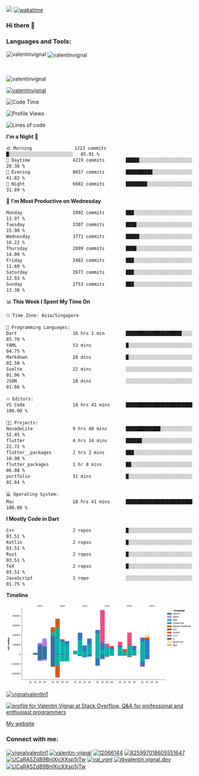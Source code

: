 
![](https://komarev.com/ghpvc/?username=valentinvignal&label=Profile%20views&color=0e75b6&style=flat)
[![wakatime](https://wakatime.com/badge/user/a700230c-ba51-4378-8fbc-fbcb542401ed.svg)](https://wakatime.com/@a700230c-ba51-4378-8fbc-fbcb542401ed)

### Hi there 👋

<h3 align="left">Languages and Tools:</h3>


<p><img align="left" src="https://github-readme-stats.vercel.app/api?username=ValentinVignal&count_private=true&show_icons=true&theme=dark" alt="valentinvignal" /></p>

<p>&nbsp;<img align="center" src="https://github-readme-stats.vercel.app/api/top-langs/?username=ValentinVignal&hide=jupyter%20notebook&layout=compact&theme=dark" alt="valentinvignal" /></p>

<br/>

<p><img align="center" src="https://github-readme-streak-stats.herokuapp.com/?user=valentinvignal&theme=dark" alt="valentinvignal" /></p>


<p align="left"> <a href="https://github.com/ryo-ma/github-profile-trophy"><img src="https://github-profile-trophy.vercel.app/?username=valentinvignal&theme=darkhub" alt="valentinvignal" /></a> </p>

<!--START_SECTION:waka-->
![Code Time](http://img.shields.io/badge/Code%20Time-2%2C566%20hrs%2014%20mins-blue)

![Profile Views](http://img.shields.io/badge/Profile%20Views-0-blue)

![Lines of code](https://img.shields.io/badge/From%20Hello%20World%20I%27ve%20Written-3.5%20million%20lines%20of%20code-blue)

**I'm a Night 🦉** 

```text
🌞 Morning                1223 commits        █░░░░░░░░░░░░░░░░░░░░░░░░   05.91 % 
🌆 Daytime                4219 commits        █████░░░░░░░░░░░░░░░░░░░░   20.38 % 
🌃 Evening                8657 commits        ██████████░░░░░░░░░░░░░░░   41.82 % 
🌙 Night                  6602 commits        ████████░░░░░░░░░░░░░░░░░   31.89 % 
```
📅 **I'm Most Productive on Wednesday** 

```text
Monday                   2892 commits        ███░░░░░░░░░░░░░░░░░░░░░░   13.97 % 
Tuesday                  3307 commits        ████░░░░░░░░░░░░░░░░░░░░░   15.98 % 
Wednesday                3771 commits        █████░░░░░░░░░░░░░░░░░░░░   18.22 % 
Thursday                 2899 commits        ████░░░░░░░░░░░░░░░░░░░░░   14.00 % 
Friday                   2402 commits        ███░░░░░░░░░░░░░░░░░░░░░░   11.60 % 
Saturday                 2677 commits        ███░░░░░░░░░░░░░░░░░░░░░░   12.93 % 
Sunday                   2753 commits        ███░░░░░░░░░░░░░░░░░░░░░░   13.30 % 
```


📊 **This Week I Spent My Time On** 

```text
🕑︎ Time Zone: Asia/Singapore

💬 Programming Languages: 
Dart                     16 hrs 1 min        █████████████████████░░░░   85.78 % 
YAML                     53 mins             █░░░░░░░░░░░░░░░░░░░░░░░░   04.75 % 
Markdown                 28 mins             █░░░░░░░░░░░░░░░░░░░░░░░░   02.50 % 
Svelte                   22 mins             ░░░░░░░░░░░░░░░░░░░░░░░░░   01.96 % 
JSON                     18 mins             ░░░░░░░░░░░░░░░░░░░░░░░░░   01.66 % 

🔥 Editors: 
VS Code                  18 hrs 41 mins      █████████████████████████   100.00 % 

🐱‍💻 Projects: 
NovadeLite               9 hrs 48 mins       █████████████░░░░░░░░░░░░   52.45 % 
flutter                  4 hrs 14 mins       ██████░░░░░░░░░░░░░░░░░░░   22.72 % 
flutter__packages        2 hrs 2 mins        ███░░░░░░░░░░░░░░░░░░░░░░   10.90 % 
flutter_packages         1 hr 8 mins         ██░░░░░░░░░░░░░░░░░░░░░░░   06.08 % 
portfolio                31 mins             █░░░░░░░░░░░░░░░░░░░░░░░░   02.84 % 

💻 Operating System: 
Mac                      18 hrs 41 mins      █████████████████████████   100.00 % 
```

**I Mostly Code in Dart** 

```text
C++                      2 repos             █░░░░░░░░░░░░░░░░░░░░░░░░   03.51 % 
Kotlin                   2 repos             █░░░░░░░░░░░░░░░░░░░░░░░░   03.51 % 
Rust                     2 repos             █░░░░░░░░░░░░░░░░░░░░░░░░   03.51 % 
TeX                      2 repos             █░░░░░░░░░░░░░░░░░░░░░░░░   03.51 % 
JavaScript               1 repo              ░░░░░░░░░░░░░░░░░░░░░░░░░   01.75 % 
```



**Timeline**

![Lines of Code chart](https://raw.githubusercontent.com/ValentinVignal/ValentinVignal/main/assets/bar_graph.png)


<!--END_SECTION:waka-->

<p align="left"> <a href="https://twitter.com/vignalvalentin1" target="blank"><img src="https://img.shields.io/twitter/follow/vignalvalentin1?logo=twitter" alt="vignalvalentin1" /></a> </p>

<a href="https://stackoverflow.com/users/12066144/valentin-vignal"><img src="https://stackexchange.com/users/flair/16694563.png?theme=dark" width="208" height="58" alt="profile for Valentin Vignal at Stack Overflow, Q&amp;A for professional and enthusiast programmers" title="profile for Valentin Vignal at Stack Overflow, Q&amp;A for professional and enthusiast programmers"></a>

[My website](https://valentinvignal.github.io/portfolio/)

<h3 align="left">Connect with me:</h3>
<p align="left">
<a href="https://twitter.com/vignalvalentin1" target="blank"><img align="center" src="https://raw.githubusercontent.com/rahuldkjain/github-profile-readme-generator/master/src/images/icons/Social/twitter.svg" alt="vignalvalentin1" height="30" width="40" /></a>
<a href="https://linkedin.com/in/valentin-vignal" target="blank"><img align="center" src="https://raw.githubusercontent.com/rahuldkjain/github-profile-readme-generator/master/src/images/icons/Social/linked-in-alt.svg" alt="valentin-vignal" height="30" width="40" /></a>
<a href="https://stackoverflow.com/users/12066144" target="blank"><img align="center" src="https://raw.githubusercontent.com/rahuldkjain/github-profile-readme-generator/master/src/images/icons/Social/stack-overflow.svg" alt="12066144" height="30" width="40" /></a>
<a href="https://discordapp.com/users/825997018605551647" target="blank"><img align="center" src="https://raw.githubusercontent.com/rahuldkjain/github-profile-readme-generator/master/src/images/icons/Social/discord.svg" alt="825997018605551647" height="30" width="40" /></a>
<a href="https://www.reddit.com/user/ValentinVignal" target="blank"><img align="center" src="https://raw.githubusercontent.com/rahuldkjain/github-profile-readme-generator/master/src/images/icons/Social/reddit.svg" alt="UCaRA5Zd89BnlXicXXsp5jTw" height="30" width="40" /></a>
<a href="https://instagram.com/valentin_vignal" target="blank"><img align="center" src="https://raw.githubusercontent.com/rahuldkjain/github-profile-readme-generator/master/src/images/icons/Social/instagram.svg" alt="val_vgnl" height="30" width="40" /></a>
<a href="https://medium.com/@valentin.vignal.dev" target="blank"><img align="center" src="https://raw.githubusercontent.com/rahuldkjain/github-profile-readme-generator/master/src/images/icons/Social/medium.svg" alt="@valentin.vignal.dev" height="30" width="40" /></a>
<a href="https://www.youtube.com/channel/UCaRA5Zd89BnlXicXXsp5jTw" target="blank"><img align="center" src="https://raw.githubusercontent.com/rahuldkjain/github-profile-readme-generator/master/src/images/icons/Social/youtube.svg" alt="UCaRA5Zd89BnlXicXXsp5jTw" height="30" width="40" /></a>
</p>


